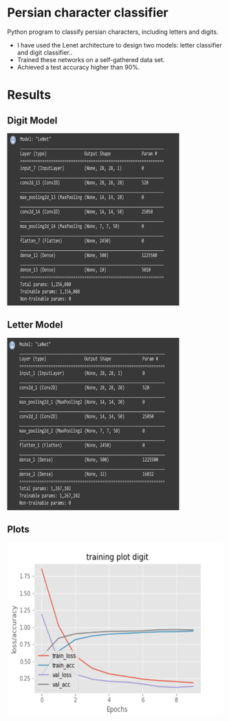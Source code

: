 # Persian character classifier
Python program to classify persian characters, including letters and digits.
* I have used the Lenet architecture to design two models: letter classifier and digit classifier..
* Trained these networks on a self-gathered data set.
* Achieved a test accuracy higher than 90%.

# Results
## Digit Model
<img src="https://github.com/taravatp/Persian_character_classifier/blob/main/model_digit.png" width="400" height="400">

## Letter Model
<img src="https://github.com/taravatp/Persian_character_classifier/blob/main/model_letter.png" width="400" height="400">

## Plots
<img src="https://github.com/taravatp/Persian_character_classifier/blob/main/training_plot_digit.png" width="500" height="400">
